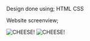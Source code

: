Design done using;
HTML
CSS

Website screenview;

![CHEESE!](image1/card1_1024px)
![CHEESE!](image1/card2_768px)